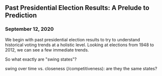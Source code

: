 ## Past Presidential Election Results: A Prelude to Prediction

### September 12, 2020


We begin with past presidential election results to try to understand historical
voting trends at a holistic level. Looking at elections from 1948 to 2012, we
can see a few immediate trends.


So what exactly are "swing states"?


swing over time vs. closeness (/competitiveness): are they the same states?
